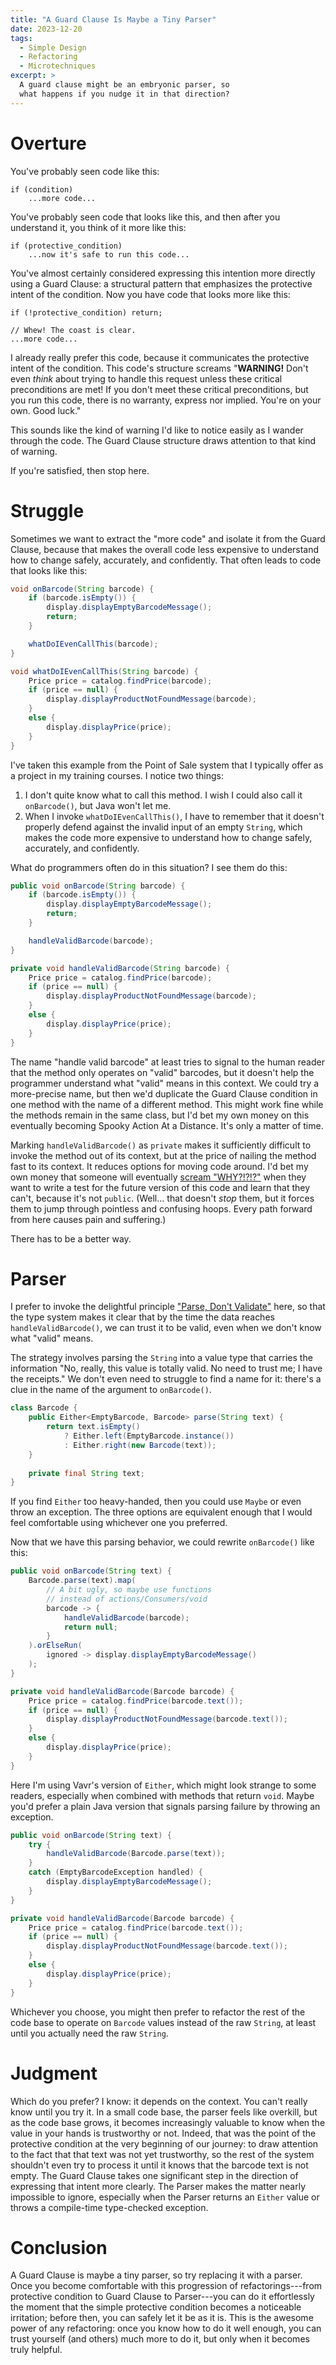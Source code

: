 ```yaml
---
title: "A Guard Clause Is Maybe a Tiny Parser"
date: 2023-12-20
tags:
  - Simple Design
  - Refactoring
  - Microtechniques
excerpt: >
  A guard clause might be an embryonic parser, so
  what happens if you nudge it in that direction?
---
```


# Overture

You've probably seen code like this:

```
if (condition)
    ...more code...
```

You've probably seen code that looks like this, and then after you understand it, you think of it more like this:

```
if (protective_condition)
    ...now it's safe to run this code...
```

You've almost certainly considered expressing this intention more directly using a Guard Clause: a structural pattern that emphasizes the protective intent of the condition. Now you have code that looks more like this:

```
if (!protective_condition) return;

// Whew! The coast is clear.
...more code...
```

I already really prefer this code, because it communicates the protective intent of the condition. This code's structure screams "**WARNING!** Don't even _think_ about trying to handle this request unless these critical preconditions are met! If you don't meet these critical preconditions, but you run this code, there is no warranty, express nor implied. You're on your own. Good luck."

This sounds like the kind of warning I'd like to notice easily as I wander through the code. The Guard Clause structure draws attention to that kind of warning.

If you're satisfied, then stop here.

# Struggle

Sometimes we want to extract the "more code" and isolate it from the Guard Clause, because that makes the overall code less expensive to understand how to change safely, accurately, and confidently. That often leads to code that looks like this:

```java
void onBarcode(String barcode) {
    if (barcode.isEmpty()) {
        display.displayEmptyBarcodeMessage();
        return;
    }

    whatDoIEvenCallThis(barcode);
}

void whatDoIEvenCallThis(String barcode) {
    Price price = catalog.findPrice(barcode);
    if (price == null) {
    	display.displayProductNotFoundMessage(barcode);
  	}
  	else {
  	    display.displayPrice(price);
  	}
}
```

I've taken this example from the Point of Sale system that I typically offer as a project in my training courses. I notice two things:

1. I don't quite know what to call this method. I wish I could also call it `onBarcode()`, but Java won't let me.
2. When I invoke `whatDoIEvenCallThis()`, I have to remember that it doesn't properly defend against the invalid input of an empty `String`, which makes the code more expensive to understand how to change safely, accurately, and confidently.

What do programmers often do in this situation? I see them do this:

```java
public void onBarcode(String barcode) {
    if (barcode.isEmpty()) {
        display.displayEmptyBarcodeMessage();
        return;
    }

    handleValidBarcode(barcode);
}

private void handleValidBarcode(String barcode) {
    Price price = catalog.findPrice(barcode);
    if (price == null) {
    	display.displayProductNotFoundMessage(barcode);
  	}
  	else {
  	    display.displayPrice(price);
  	}
}
```

The name "handle valid barcode" at least tries to signal to the human reader that the method only operates on "valid" barcodes, but it doesn't help the programmer understand what "valid" means in this context. We could try a more-precise name, but then we'd duplicate the Guard Clause condition in one method with the name of a different method. This might work fine while the methods remain in the same class, but I'd bet my own money on this eventually becoming Spooky Action At a Distance. It's only a matter of time.

Marking `handleValidBarcode()` as `private` makes it sufficiently difficult to invoke the method out of its context, but at the price of nailing the method fast to its context. It reduces options for moving code around. I'd bet my own money that someone will eventually [scream "WHY?!?!?"](https://blog.jbrains.ca/permalink/ask-why-but-never-answer) when they want to write a test for the future version of this code and learn that they can't, because it's not `public`. (Well... that doesn't _stop_ them, but it forces them to jump through pointless and confusing hoops. Every path forward from here causes pain and suffering.)

There has to be a better way.

# Parser

I prefer to invoke the delightful principle ["Parse, Don't Validate"](https://lexi-lambda.github.io/blog/2019/11/05/parse-don-t-validate/) here, so that the type system makes it clear that by the time the data reaches `handleValidBarcode()`, we can trust it to be valid, even when we don't know what "valid" means.

The strategy involves parsing the `String` into a value type that carries the information "No, really, this value is totally valid. No need to trust me; I have the receipts." We don't even need to struggle to find a name for it: there's a clue in the name of the argument to `onBarcode()`.

```java
class Barcode {
    public Either<EmptyBarcode, Barcode> parse(String text) {
        return text.isEmpty()
            ? Either.left(EmptyBarcode.instance())
            : Either.right(new Barcode(text));
    }
    
    private final String text;
}
```

If you find `Either` too heavy-handed, then you could use `Maybe` or even throw an exception. The three options are equivalent enough that I would feel comfortable using whichever one you preferred.

Now that we have this parsing behavior, we could rewrite `onBarcode()` like this:

```java
public void onBarcode(String text) {
    Barcode.parse(text).map(
        // A bit ugly, so maybe use functions
        // instead of actions/Consumers/void
        barcode -> {
            handleValidBarcode(barcode);
            return null;
        }
    ).orElseRun(
        ignored -> display.displayEmptyBarcodeMessage()
    );
}

private void handleValidBarcode(Barcode barcode) {
    Price price = catalog.findPrice(barcode.text());
    if (price == null) {
    	display.displayProductNotFoundMessage(barcode.text());
  	}
  	else {
  	    display.displayPrice(price);
  	}
}
```

Here I'm using Vavr's version of `Either`, which might look strange to some readers, especially when combined with methods that return `void`. Maybe you'd prefer a plain Java version that signals parsing failure by throwing an exception.

```java
public void onBarcode(String text) {
    try {
        handleValidBarcode(Barcode.parse(text));
    }
    catch (EmptyBarcodeException handled) {
    	display.displayEmptyBarcodeMessage();
    }
}

private void handleValidBarcode(Barcode barcode) {
    Price price = catalog.findPrice(barcode.text());
    if (price == null) {
    	display.displayProductNotFoundMessage(barcode.text());
  	}
  	else {
  	    display.displayPrice(price);
  	}
}
```

Whichever you choose, you might then prefer to refactor the rest of the code base to operate on `Barcode` values instead of the raw `String`, at least until you actually need the raw `String`.

# Judgment

Which do you prefer? I know: it depends on the context. You can't really know until you try it. In a small code base, the parser feels like overkill, but as the code base grows, it becomes increasingly valuable to know when the value in your hands is trustworthy or not. Indeed, that was the point of the protective condition at the very beginning of our journey: to draw attention to the fact that that text was not yet trustworthy, so the rest of the system shouldn't even try to process it until it knows that the barcode text is not empty. The Guard Clause takes one significant step in the direction of expressing that intent more clearly. The Parser makes the matter nearly impossible to ignore, especially when the Parser returns an `Either` value or throws a compile-time type-checked exception.

# Conclusion

A Guard Clause is maybe a tiny parser, so try replacing it with a parser. Once you become comfortable with this progression of refactorings---from protective condition to Guard Clause to Parser---you can do it effortlessly the moment that the simple protective condition becomes a noticeable irritation; before then, you can safely let it be as it is. This is the awesome power of any refactoring: once you know how to do it well enough, you can trust yourself (and others) much more to do it, but only when it becomes truly helpful.
